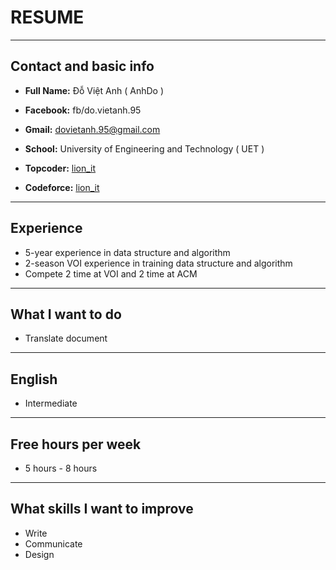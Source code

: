 # RESUME
---
## Contact and basic info
- **Full Name:** Đỗ Việt Anh ( AnhDo )

- **Facebook:**  fb/do.vietanh.95

- **Gmail:**     dovietanh.95@gmail.com

- **School:**    University of Engineering and Technology ( UET )

- **Topcoder:** [lion\_it](https://www.topcoder.com/members/lion_it/)

- **Codeforce:** [lion\_it](http://codeforces.com/profile/lion_it)

----
## Experience

- 5-year experience in data structure and algorithm
- 2-season VOI experience in training data structure and algorithm
- Compete 2 time at VOI and 2 time at ACM

----
## What I want to do
- Translate document

----
## English

- Intermediate

----
## Free hours per week
- 5 hours - 8 hours

----
## What skills I want to improve

- Write
- Communicate
- Design
